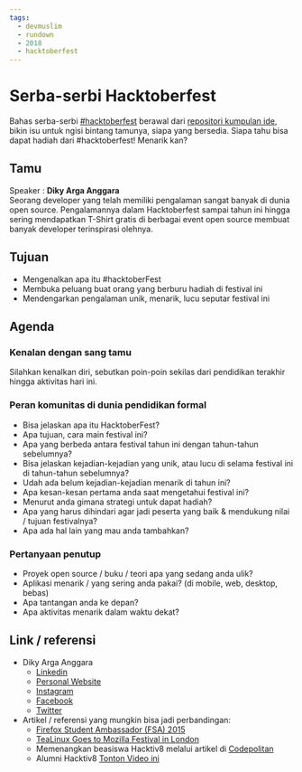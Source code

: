 ```yaml
---
tags:
  - devmuslim
  - rundown
  - 2018
  - hacktoberfest
---
```


# Serba-serbi Hacktoberfest

Bahas serba-serbi [#hacktoberfest](https://hacktoberfest.digitalocean.com/) berawal dari [repositori kumpulan ide](https://github.com/pdpcid/pdpcid-kumpulan-ide), bikin isu untuk ngisi bintang tamunya, siapa yang bersedia. Siapa tahu bisa dapat hadiah dari #hacktoberfest! Menarik kan?

## Tamu
Speaker : <strong>Diky Arga Anggara</strong> <br/>
Seorang developer yang telah memiliki pengalaman sangat banyak di dunia open source.
Pengalamannya dalam Hacktoberfest sampai tahun ini hingga sering mendapatkan T-Shirt gratis di berbagai event open source membuat banyak developer terinspirasi olehnya.

## Tujuan

- Mengenalkan apa itu #hacktoberFest
- Membuka peluang buat orang yang berburu hadiah di festival ini
- Mendengarkan pengalaman unik, menarik, lucu seputar festival ini

## Agenda

### Kenalan dengan sang tamu

Silahkan kenalkan diri, sebutkan poin-poin sekilas dari pendidikan terakhir hingga aktivitas hari ini.

### Peran komunitas di dunia pendidikan formal

- Bisa jelaskan apa itu HacktoberFest?
- Apa tujuan, cara main festival ini?
- Apa yang berbeda antara festival tahun ini dengan tahun-tahun sebelumnya?
- Bisa jelaskan kejadian-kejadian yang unik, atau lucu di selama festival ini di tahun-tahun sebelumnya?
- Udah ada belum kejadian-kejadian menarik di tahun ini?
- Apa kesan-kesan pertama anda saat mengetahui festival ini?
- Menurut anda gimana strategi untuk dapat hadiah?
- Apa yang harus dihindari agar jadi peserta yang baik & mendukung nilai / tujuan festivalnya?
- Apa ada hal lain yang mau anda tambahkan?

### Pertanyaan penutup

- Proyek open source / buku / teori apa yang sedang anda ulik?
- Aplikasi menarik / yang sering anda pakai? (di mobile, web, desktop, bebas)
- Apa tantangan anda ke depan?
- Apa aktivitas menarik dalam waktu dekat?

## Link / referensi

- Diky Arga Anggara
    - [Linkedin](https://id.linkedin.com/in/dikyarga)
    - [Personal Website](http://dikyarga.com/)
    - [Instagram](https://www.instagram.com/dikyargaid/)
    - [Facebook](https://www.facebook.com/dikyargaID)
    - [Twitter](http://twitter.com/dikyarga)
- Artikel / referensi yang mungkin bisa jadi perbandingan:
    - [Firefox Student Ambassador (FSA) 2015](http://jateng.tribunnews.com/2016/02/02/kisah-diky-arga-mahasiswa-udinus-semarang-didaulat-jadi-duta-firefox)
    - [TeaLinux Goes to Mozilla Festival in London](http://aceh.tribunnews.com/2016/11/06/linux-racikan-mahasiswa-dipamerkan-di-london)
    - Memenangkan beasiswa Hacktiv8 melalui artikel di [Codepolitan](https://www.codepolitan.com/membuat-website-apapun-menjadi-aplikasi-desktop-dengan-electron-dalam-15-menit-5830b4e408fcc-2140)
    - Alumni Hacktiv8 [Tonton Video ini](https://www.youtube.com/watch?v=UbvoQBLVJgA)
